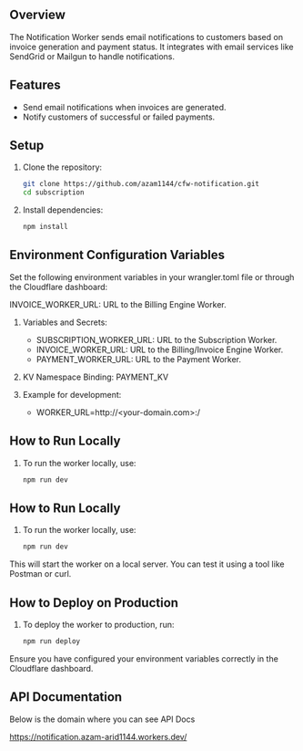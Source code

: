 ## Overview

The Notification Worker sends email notifications to customers based on invoice generation and payment status. It integrates with email services like SendGrid or Mailgun to handle notifications.

## Features

- Send email notifications when invoices are generated.
- Notify customers of successful or failed payments.


## Setup

1. Clone the repository:
   ```bash  
   git clone https://github.com/azam1144/cfw-notification.git  
   cd subscription  

2. Install dependencies:
   ```bash
   npm install

## Environment Configuration Variables
Set the following environment variables in your wrangler.toml file or through the Cloudflare dashboard:

INVOICE_WORKER_URL: URL to the Billing Engine Worker.

1. Variables and Secrets:
   - SUBSCRIPTION_WORKER_URL: URL to the Subscription Worker.
   - INVOICE_WORKER_URL: URL to the Billing/Invoice Engine Worker.
   - PAYMENT_WORKER_URL: URL to the Payment Worker.

2. KV Namespace Binding:
   PAYMENT_KV

2. Example for development:
   - WORKER_URL=http://<your-domain.com>:<port>/

## How to Run Locally
1. To run the worker locally, use:
    ```bash
    npm run dev

## How to Run Locally
1. To run the worker locally, use:
   ```bash
   npm run dev  

This will start the worker on a local server. You can test it using a tool like Postman or curl.


## How to Deploy on Production
1. To deploy the worker to production, run:
   ```bash
   npm run deploy  

Ensure you have configured your environment variables correctly in the Cloudflare dashboard.


## API Documentation
Below is the domain where you can see API Docs

https://notification.azam-arid1144.workers.dev/
   